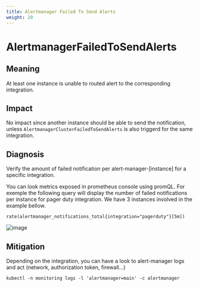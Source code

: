 ```yaml
---
title: Alertmanager Failed To Send Alerts
weight: 20
---
```


# AlertmanagerFailedToSendAlerts

## Meaning

At least one instance is unable to routed alert to the corresponding integration.

## Impact

No impact since another instance should be able to send the notification,
unless `AlertmanagerClusterFailedToSendAlerts` is also triggerd for the same integration.

## Diagnosis

Verify the amount of failed notification per alert-manager-[instance] for
a specific integration.

You can look metrics exposed in prometheus console using promQL.
For exemple the following query will display the number of failed
notifications per instance for pager duty integration.
We have 3 instances involved in the example bellow.

```
rate(alertmanager_notifications_total{integration="pagerduty"}[5m])
```

![image](https://user-images.githubusercontent.com/3153333/143552468-ff573f1a-19a6-44ea-9c85-631687d01bf9.png)


## Mitigation

Depending on the integration, you can have a look to alert-manager logs
and act (network, authorization token, firewall...)

```console
kubectl -n monitoring logs -l 'alertmanager=main' -c alertmanager
```
